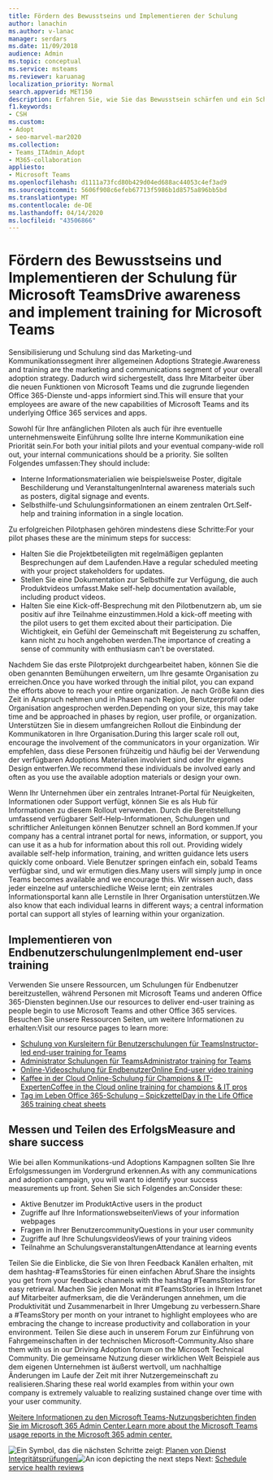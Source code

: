 ```yaml
---
title: Fördern des Bewusstseins und Implementieren der Schulung
author: lanachin
ms.author: v-lanac
manager: serdars
ms.date: 11/09/2018
audience: Admin
ms.topic: conceptual
ms.service: msteams
ms.reviewer: karuanag
localization_priority: Normal
search.appverid: MET150
description: Erfahren Sie, wie Sie das Bewusstsein schärfen und ein Schulungsprogramm für Microsoft Teams-Einführung implementieren können.
f1.keywords:
- CSH
ms.custom:
- Adopt
- seo-marvel-mar2020
ms.collection:
- Teams_ITAdmin_Adopt
- M365-collaboration
appliesto:
- Microsoft Teams
ms.openlocfilehash: d1111a73fcd80b429d04ed688ac44053c4ef3ad9
ms.sourcegitcommit: 5606f908c6efeb67713f5986b1d8575a896bb5bd
ms.translationtype: MT
ms.contentlocale: de-DE
ms.lasthandoff: 04/14/2020
ms.locfileid: "43506866"
---
```

# <a name="drive-awareness-and-implement-training-for-microsoft-teams"></a><span data-ttu-id="3f678-103">Fördern des Bewusstseins und Implementieren der Schulung für Microsoft Teams</span><span class="sxs-lookup"><span data-stu-id="3f678-103">Drive awareness and implement training for Microsoft Teams</span></span>

<span data-ttu-id="3f678-104">Sensibilisierung und Schulung sind das Marketing-und Kommunikationssegment ihrer allgemeinen Adoptions Strategie.</span><span class="sxs-lookup"><span data-stu-id="3f678-104">Awareness and training are the marketing and communications segment of your overall adoption strategy.</span></span> <span data-ttu-id="3f678-105">Dadurch wird sichergestellt, dass Ihre Mitarbeiter über die neuen Funktionen von Microsoft Teams und die zugrunde liegenden Office 365-Dienste und-apps informiert sind.</span><span class="sxs-lookup"><span data-stu-id="3f678-105">This will ensure that your employees are aware of the new capabilities of Microsoft Teams and its underlying Office 365 services and apps.</span></span>
   
<span data-ttu-id="3f678-106">Sowohl für Ihre anfänglichen Piloten als auch für ihre eventuelle unternehmensweite Einführung sollte Ihre interne Kommunikation eine Priorität sein.</span><span class="sxs-lookup"><span data-stu-id="3f678-106">For both your initial pilots and your eventual company-wide roll out, your internal communications should be a priority.</span></span> <span data-ttu-id="3f678-107">Sie sollten Folgendes umfassen:</span><span class="sxs-lookup"><span data-stu-id="3f678-107">They should include:</span></span>

- <span data-ttu-id="3f678-108">Interne Informationsmaterialien wie beispielsweise Poster, digitale Beschilderung und Veranstaltungen</span><span class="sxs-lookup"><span data-stu-id="3f678-108">Internal awareness materials such as posters, digital signage and events.</span></span>
- <span data-ttu-id="3f678-109">Selbsthilfe-und Schulungsinformationen an einem zentralen Ort.</span><span class="sxs-lookup"><span data-stu-id="3f678-109">Self-help and training information in a single location.</span></span>

<span data-ttu-id="3f678-110">Zu erfolgreichen Pilotphasen gehören mindestens diese Schritte:</span><span class="sxs-lookup"><span data-stu-id="3f678-110">For your pilot phases these are the minimum steps for success:</span></span>

- <span data-ttu-id="3f678-111">Halten Sie die Projektbeteiligten mit regelmäßigen geplanten Besprechungen auf dem Laufenden.</span><span class="sxs-lookup"><span data-stu-id="3f678-111">Have a regular scheduled meeting with your project stakeholders for updates.</span></span>
- <span data-ttu-id="3f678-112">Stellen Sie eine Dokumentation zur Selbsthilfe zur Verfügung, die auch Produktvideos umfasst.</span><span class="sxs-lookup"><span data-stu-id="3f678-112">Make self-help documentation available, including product videos.</span></span>
- <span data-ttu-id="3f678-113">Halten Sie eine Kick-off-Besprechung mit den Pilotbenutzern ab, um sie positiv auf ihre Teilnahme einzustimmen.</span><span class="sxs-lookup"><span data-stu-id="3f678-113">Hold a kick-off meeting with the pilot users to get them excited about their participation.</span></span> <span data-ttu-id="3f678-114">Die Wichtigkeit, ein Gefühl der Gemeinschaft mit Begeisterung zu schaffen, kann nicht zu hoch angehoben werden.</span><span class="sxs-lookup"><span data-stu-id="3f678-114">The importance of creating a sense of community with enthusiasm can't be overstated.</span></span>

<span data-ttu-id="3f678-115">Nachdem Sie das erste Pilotprojekt durchgearbeitet haben, können Sie die oben genannten Bemühungen erweitern, um Ihre gesamte Organisation zu erreichen.</span><span class="sxs-lookup"><span data-stu-id="3f678-115">Once you have worked through the initial pilot, you can expand the efforts above to reach your entire organization.</span></span> <span data-ttu-id="3f678-116">Je nach Größe kann dies Zeit in Anspruch nehmen und in Phasen nach Region, Benutzerprofil oder Organisation angesprochen werden.</span><span class="sxs-lookup"><span data-stu-id="3f678-116">Depending on your size, this may take time and be approached in phases by region, user profile, or organization.</span></span> <span data-ttu-id="3f678-117">Unterstützen Sie in diesem umfangreichen Rollout die Einbindung der Kommunikatoren in Ihre Organisation.</span><span class="sxs-lookup"><span data-stu-id="3f678-117">During this larger scale roll out, encourage the involvement of the communicators in your organization.</span></span> <span data-ttu-id="3f678-118">Wir empfehlen, dass diese Personen frühzeitig und häufig bei der Verwendung der verfügbaren Adoptions Materialien involviert sind oder Ihr eigenes Design entwerfen.</span><span class="sxs-lookup"><span data-stu-id="3f678-118">We recommend these individuals be involved early and often as you use the available adoption materials or design your own.</span></span>

<span data-ttu-id="3f678-119">Wenn Ihr Unternehmen über ein zentrales Intranet-Portal für Neuigkeiten, Informationen oder Support verfügt, können Sie es als Hub für Informationen zu diesem Rollout verwenden. Durch die Bereitstellung umfassend verfügbarer Self-Help-Informationen, Schulungen und schriftlicher Anleitungen können Benutzer schnell an Bord kommen.</span><span class="sxs-lookup"><span data-stu-id="3f678-119">If your company has a central intranet portal for news, information, or support, you can use it as a hub for information about this roll out. Providing widely available self-help information, training, and written guidance lets users quickly come onboard.</span></span> <span data-ttu-id="3f678-120">Viele Benutzer springen einfach ein, sobald Teams verfügbar sind, und wir ermutigen dies.</span><span class="sxs-lookup"><span data-stu-id="3f678-120">Many users will simply jump in once Teams becomes available and we encourage this.</span></span> <span data-ttu-id="3f678-121">Wir wissen auch, dass jeder einzelne auf unterschiedliche Weise lernt; ein zentrales Informationsportal kann alle Lernstile in Ihrer Organisation unterstützen.</span><span class="sxs-lookup"><span data-stu-id="3f678-121">We also know that each individual learns in different ways; a central information portal can support all styles of learning within your organization.</span></span>

## <a name="implement-end-user-training"></a><span data-ttu-id="3f678-122">Implementieren von Endbenutzerschulungen</span><span class="sxs-lookup"><span data-stu-id="3f678-122">Implement end-user training</span></span>

<span data-ttu-id="3f678-123">Verwenden Sie unsere Ressourcen, um Schulungen für Endbenutzer bereitzustellen, während Personen mit Microsoft Teams und anderen Office 365-Diensten beginnen.</span><span class="sxs-lookup"><span data-stu-id="3f678-123">Use our resources to deliver end-user training as people begin to use Microsoft Teams and other Office 365 services.</span></span> <span data-ttu-id="3f678-124">Besuchen Sie unsere Ressourcen Seiten, um weitere Informationen zu erhalten:</span><span class="sxs-lookup"><span data-stu-id="3f678-124">Visit our resource pages to learn more:</span></span>

- [<span data-ttu-id="3f678-125">Schulung von Kursleitern für Benutzerschulungen für Teams</span><span class="sxs-lookup"><span data-stu-id="3f678-125">Instructor-led end-user training for Teams</span></span>](instructor-led-training-teams-landing-page.md)
- [<span data-ttu-id="3f678-126">Administrator Schulungen für Teams</span><span class="sxs-lookup"><span data-stu-id="3f678-126">Administrator training for Teams</span></span>](itadmin-readiness.md)
- [<span data-ttu-id="3f678-127">Online-Videoschulung für Endbenutzer</span><span class="sxs-lookup"><span data-stu-id="3f678-127">Online End-user video training</span></span>](https://support.office.com/article/microsoft-teams-video-training-4f108e54-240b-4351-8084-b1089f0d21d7)
- [<span data-ttu-id="3f678-128">Kaffee in der Cloud Online-Schulung für Champions & IT-Experten</span><span class="sxs-lookup"><span data-stu-id="3f678-128">Coffee in the Cloud online training for champions & IT pros</span></span>](https://aka.ms/CoffeeintheCloud) 
- [<span data-ttu-id="3f678-129">Tag im Leben Office 365-Schulung – Spickzettel</span><span class="sxs-lookup"><span data-stu-id="3f678-129">Day in the Life Office 365 training cheat sheets</span></span>](https://aka.ms/O365AdoptionTools)

## <a name="measure-and-share-success"></a><span data-ttu-id="3f678-130">Messen und Teilen des Erfolgs</span><span class="sxs-lookup"><span data-stu-id="3f678-130">Measure and share success</span></span>

<span data-ttu-id="3f678-131">Wie bei allen Kommunikations-und Adoptions Kampagnen sollten Sie Ihre Erfolgsmessungen im Vordergrund erkennen.</span><span class="sxs-lookup"><span data-stu-id="3f678-131">As with any communications and adoption campaign, you will want to identify your success measurements up front.</span></span> <span data-ttu-id="3f678-132">Sehen Sie sich Folgendes an:</span><span class="sxs-lookup"><span data-stu-id="3f678-132">Consider these:</span></span>

- <span data-ttu-id="3f678-133">Aktive Benutzer im Produkt</span><span class="sxs-lookup"><span data-stu-id="3f678-133">Active users in the product</span></span>
- <span data-ttu-id="3f678-134">Zugriffe auf Ihre Informationswebseiten</span><span class="sxs-lookup"><span data-stu-id="3f678-134">Views of your information webpages</span></span>
- <span data-ttu-id="3f678-135">Fragen in Ihrer Benutzercommunity</span><span class="sxs-lookup"><span data-stu-id="3f678-135">Questions in your user community</span></span>
- <span data-ttu-id="3f678-136">Zugriffe auf Ihre Schulungsvideos</span><span class="sxs-lookup"><span data-stu-id="3f678-136">Views of your training videos</span></span>
- <span data-ttu-id="3f678-137">Teilnahme an Schulungsveranstaltungen</span><span class="sxs-lookup"><span data-stu-id="3f678-137">Attendance at learning events</span></span>

<span data-ttu-id="3f678-138">Teilen Sie die Einblicke, die Sie von Ihren Feedback Kanälen erhalten, mit dem hashtag-#TeamsStories für einen einfachen Abruf.</span><span class="sxs-lookup"><span data-stu-id="3f678-138">Share the insights you get from your feedback channels with the hashtag #TeamsStories for easy retrieval.</span></span> <span data-ttu-id="3f678-139">Machen Sie jeden Monat mit #TeamsStories in Ihrem Intranet auf Mitarbeiter aufmerksam, die die Veränderungen annehmen, um die Produktivität und Zusammenarbeit in Ihrer Umgebung zu verbessern.</span><span class="sxs-lookup"><span data-stu-id="3f678-139">Share a #TeamsStory per month on your intranet to highlight employees who are embracing the change to increase productivity and collaboration in your environment.</span></span> <span data-ttu-id="3f678-140">Teilen Sie diese auch in unserem Forum zur Einführung von Fahrgemeinschaften in der technischen Microsoft-Community.</span><span class="sxs-lookup"><span data-stu-id="3f678-140">Also share them with us in our Driving Adoption forum on the Microsoft Technical Community.</span></span> <span data-ttu-id="3f678-141">Die gemeinsame Nutzung dieser wirklichen Welt Beispiele aus dem eigenen Unternehmen ist äußerst wertvoll, um nachhaltige Änderungen im Laufe der Zeit mit ihrer Nutzergemeinschaft zu realisieren.</span><span class="sxs-lookup"><span data-stu-id="3f678-141">Sharing these real world examples from within your own company is extremely valuable to realizing sustained change over time with your user community.</span></span>

[<span data-ttu-id="3f678-142">Weitere Informationen zu den Microsoft Teams-Nutzungsberichten finden Sie im Microsoft 365 Admin Center.</span><span class="sxs-lookup"><span data-stu-id="3f678-142">Learn more about the Microsoft Teams usage reports in the Microsoft 365 admin center.</span></span>](teams-activity-reports.md)

<span data-ttu-id="3f678-143">![Ein Symbol, das die nächsten Schritte](media/teams-adoption-next-icon.png) zeigt: [Planen von Dienst Integritätsprüfungen](teams-adoption-schedule-service-health-reviews.md)</span><span class="sxs-lookup"><span data-stu-id="3f678-143">![An icon depicting the next steps](media/teams-adoption-next-icon.png) Next: [Schedule service health reviews](teams-adoption-schedule-service-health-reviews.md)</span></span>

